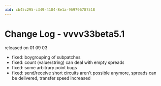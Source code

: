 ```yaml
---
uid: cb45c295-c349-4184-8e1a-969796787518
---
```


# Change Log - vvvv33beta5.1
released on 01 09 03  

* fixed: boygrouping of subpatches  
* fixed: count (value/string) can deal with empty spreads  
* fixed: some arbitrary point bugs  
* fixed: send/receive short circuits aren't possible anymore, spreads can be delivered, transfer speed increased